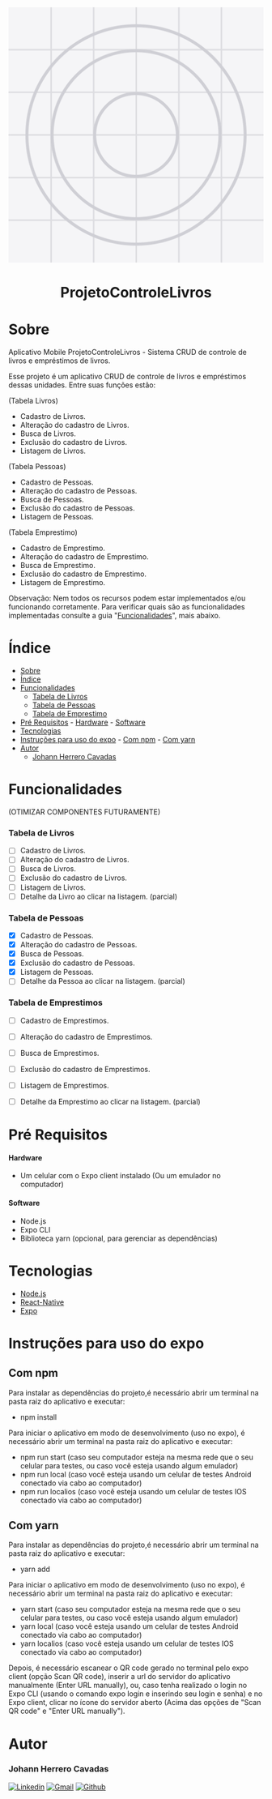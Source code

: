 <div align="center">

![ProjetoControleLivros](README_Files/icon.png)

</div>
<h1 align = "center">ProjetoControleLivros </h1>



# Sobre
Aplicativo Mobile ProjetoControleLivros - Sistema CRUD de controle de livros e empréstimos de livros.

Esse projeto é um aplicativo CRUD de controle de livros e empréstimos dessas unidades. Entre suas funções estão:

(Tabela Livros)
- Cadastro de Livros.
- Alteração do cadastro de Livros.
- Busca de Livros.
- Exclusão do cadastro de Livros.
- Listagem de Livros.

(Tabela Pessoas)
- Cadastro de Pessoas.
- Alteração do cadastro de Pessoas.
- Busca de Pessoas.
- Exclusão do cadastro de Pessoas.
- Listagem de Pessoas.
  
(Tabela Emprestimo)
- Cadastro de Emprestimo.
- Alteração do cadastro de Emprestimo.
- Busca de Emprestimo.
- Exclusão do cadastro de Emprestimo.
- Listagem de Emprestimo.

Observação: Nem todos os recursos podem estar implementados e/ou funcionando corretamente. Para verificar quais são as funcionalidades implementadas consulte a guia "[Funcionalidades](#Funcionalidades)", mais abaixo.

# Índice

- [Sobre](#sobre)
- [Índice](#índice)
- [Funcionalidades](#funcionalidades)
    - [Tabela de Livros](#tabela-de-livros)
    - [Tabela de Pessoas](#tabela-de-pessoas)
    - [Tabela de Emprestimo](#tabela-de-emprestimos)
- [Pré Requisitos](#pré-requisitos)
      - [Hardware](#hardware)
      - [Software](#software)
- [Tecnologias](#tecnologias)
- [Instruções para uso do expo](#instruções-para-uso-do-expo)
      - [Com npm](#com-npm)
      - [Com yarn](#com-yarn)
- [Autor](#autor)
    - [Johann Herrero Cavadas](#johann-herrero-cavadas)


# Funcionalidades

(OTIMIZAR COMPONENTES FUTURAMENTE)
### Tabela de Livros
- [ ] Cadastro de Livros.
- [ ] Alteração do cadastro de Livros.
- [ ] Busca de Livros.
- [ ] Exclusão do cadastro de Livros.
- [ ] Listagem de Livros.
- [ ] Detalhe da Livro ao clicar na listagem. (parcial)

### Tabela de Pessoas
- [x] Cadastro de Pessoas.
- [x] Alteração do cadastro de Pessoas.
- [x] Busca de Pessoas.
- [x] Exclusão do cadastro de Pessoas.
- [x] Listagem de Pessoas.
- [ ] Detalhe da Pessoa ao clicar na listagem. (parcial)

### Tabela de Emprestimos
- [ ] Cadastro de Emprestimos.
- [ ] Alteração do cadastro de Emprestimos.
- [ ] Busca de Emprestimos.
- [ ] Exclusão do cadastro de Emprestimos.
- [ ] Listagem de Emprestimos.
- [ ] Detalhe da Emprestimo ao clicar na listagem. (parcial)


# Pré Requisitos

  #### Hardware
  - Um celular com o Expo client instalado (Ou um emulador no computador)

  #### Software
  - Node.js
  - Expo CLI
  - Biblioteca yarn (opcional, para gerenciar as dependências)



# Tecnologias
- [Node.js](https://nodejs.org/pt-br/)
- [React-Native](https://reactnative.dev)
- [Expo](https://expo.dev)

# Instruções para uso do expo

## Com npm
 Para instalar as dependências do projeto,é necessário abrir um terminal na pasta raiz do aplicativo e executar:
  - npm install

  Para iniciar o aplicativo em modo de desenvolvimento (uso no expo), é necessário abrir um terminal na pasta raiz do aplicativo e executar:
  - npm run start (caso seu computador esteja na mesma rede que o seu celular para testes, ou caso você esteja usando algum emulador)
  - npm run local (caso você esteja usando um celular de testes Android conectado via cabo ao computador)
  - npm run localios (caso você esteja usando um celular de testes IOS conectado via cabo ao computador)


  ## Com yarn
  Para instalar as dependências do projeto,é necessário abrir um terminal na pasta raiz do aplicativo e executar:
  - yarn add

  Para iniciar o aplicativo em modo de desenvolvimento (uso no expo), é necessário abrir um terminal na pasta raiz do aplicativo e executar:
  - yarn start (caso seu computador esteja na mesma rede que o seu celular para testes, ou caso você esteja usando algum emulador)
  - yarn local (caso você esteja usando um celular de testes Android conectado via cabo ao computador)
  - yarn localios (caso você esteja usando um celular de testes IOS conectado via cabo ao computador)

  Depois, é necessário escanear o QR code gerado no terminal pelo expo client (opção Scan QR code), inserir a url do servidor do aplicativo manualmente (Enter URL manually), ou, caso tenha realizado o login no Expo CLI (usando o comando expo login e inserindo seu login e senha) e no Expo client, clicar no ícone do servidor aberto (Acima das opções de "Scan QR code" e "Enter URL manually").




# Autor
### Johann Herrero Cavadas
[![Linkedin](https://img.shields.io/badge/LinkedIn-0077B5?style=for-the-badge&logo=linkedin&logoColor=white)](https://www.linkedin.com/in/jherrerocavadas/)
[![Gmail](https://img.shields.io/badge/Gmail-D14836?style=for-the-badge&logo=gmail&logoColor=white)](mailto:jherrerocavadas@gmail.com?Subject=Contato%20github%20-%20Repositório%20ProjetoMobileII)
[![Github](https://img.shields.io/badge/GitHub-100000?style=for-the-badge&logo=github&logoColor=white)](https://github.com/Jherrerocavadas)

